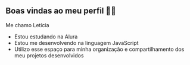## Boas vindas ao meu perfil 💞💞

Me chamo Letícia

- Estou estudando na Alura
- Estou me desenvolvendo na linguagem JavaScript
- Utilizo esse espaço para minha organização e compartilhamento dos meu projetos desenvolvidos
